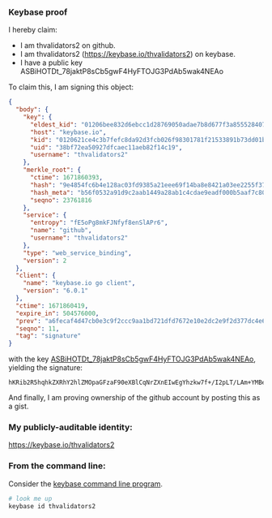 ### Keybase proof

I hereby claim:

  * I am thvalidators2 on github.
  * I am thvalidators2 (https://keybase.io/thvalidators2) on keybase.
  * I have a public key ASBiHOTDt_78jaktP8sCb5gwF4HyFTOJG3PdAb5wak4NEAo

To claim this, I am signing this object:

```json
{
  "body": {
    "key": {
      "eldest_kid": "01206bee832d6ebcc1d28769050adae7b8d677f3a855528407894a758156b36128bb0a",
      "host": "keybase.io",
      "kid": "0120621ce4c3b7fefc8da92d3fcb026f98301781f21533891b73dd01be706a4e0d100a",
      "uid": "38bf72ea50927dfcaec11aeb82f14c19",
      "username": "thvalidators2"
    },
    "merkle_root": {
      "ctime": 1671860393,
      "hash": "9e4854fc6b4e128ac03fd9385a21eee69f14ba8e8421a03ee2255f3779bc7d0fd6ab0ddcd3eeef1b4f3e75ee1bc4c16270822aeb074ef902a5536580eb1aa8e1",
      "hash_meta": "b56f0532a91d9c2aab1449a28ab1c4cdae9eadf000b5aaf7c808daa5e378f2c0",
      "seqno": 23761816
    },
    "service": {
      "entropy": "fE5oPg8mkFJNfyf8enSlAPr6",
      "name": "github",
      "username": "thvalidators2"
    },
    "type": "web_service_binding",
    "version": 2
  },
  "client": {
    "name": "keybase.io go client",
    "version": "6.0.1"
  },
  "ctime": 1671860419,
  "expire_in": 504576000,
  "prev": "a6fecaf4d47cb0e3c9f2ccc9aa1bd721dfd7672e10e2dc2e9f2d377dc4e628c2",
  "seqno": 11,
  "tag": "signature"
}
```

with the key [ASBiHOTDt_78jaktP8sCb5gwF4HyFTOJG3PdAb5wak4NEAo](https://keybase.io/thvalidators2), yielding the signature:

```
hKRib2R5hqhkZXRhY2hlZMOpaGFzaF90eXBlCqNrZXnEIwEgYhzkw7f+/I2pLT/LAm+YMBeB8hUziRtz3QG+cGpODRAKp3BheWxvYWTESpcCC8Qgpv7K9NR8sOPJ8szJqhvXId/XZy4Q4twuny03fcTmKMLEICDB7+GuanLNB6NWC3xRMgPl3Y3fBOn7mBBKQNxwqiX3AgHCo3NpZ8RA01ATriWlHlkQ8Xd9iQ92xKZrMStDdfJRrW52BQIhYPvQpOUYjLWxsdBiuOI2sEy3Q7OpG4dtXZmqTrP2eRPIAahzaWdfdHlwZSCkaGFzaIKkdHlwZQildmFsdWXEIKe/KEmdcvYUn6ROcdjj9elimxOuT/FM4FlNZ2XS8BmYo3RhZ80CAqd2ZXJzaW9uAQ==

```

And finally, I am proving ownership of the github account by posting this as a gist.

### My publicly-auditable identity:

https://keybase.io/thvalidators2

### From the command line:

Consider the [keybase command line program](https://keybase.io/download).

```bash
# look me up
keybase id thvalidators2
```
